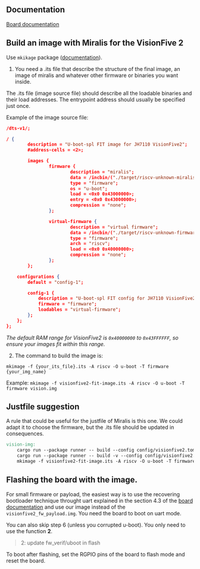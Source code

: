 
## Documentation

[Board documentation](https://doc-en.rvspace.org/VisionFive2/PDF/VisionFive2_QSG.pdf)

## Build an image with Miralis for the VisionFive 2

Use `mkikage` package ([documentation](https://linux.die.net/man/1/mkimage)).

1. You need a .its file that describe the structure of the final image, an image of miralis and whatever other firmware or binaries you want inside. 

The .its file (image source file) should describe all the loadable binaries and their load addresses. The entrypoint address should usually be specified just once.

Example of the image source file:
``` json
/dts-v1/;

/ {
        description = "U-boot-spl FIT image for JH7110 VisionFive2";
        #address-cells = <2>;

        images {
                firmware {
                        description = "miralis";
                        data = /incbin/("./target/riscv-unknown-miralis/debug/miralis.img");
                        type = "firmware";
                        os = "u-boot";
                        load = <0x0 0x43000000>;
                        entry = <0x0 0x43000000>;
                        compression = "none";
                };

                virtual-firmware {
                        description = "virtual firmware";
                        data = /incbin/("./target/riscv-unknown-firmware/debug/csr_write.img");
                        type = "firmware";
                        arch = "riscv";
                        load = <0x0 0x40000000>;
                        compression = "none";
                }; 
        };

    configurations {
        default = "config-1";

        config-1 {
            description = "U-boot-spl FIT config for JH7110 VisionFive2";
            firmware = "firmware";
            loadables = "virtual-firmware";
        };
    };
};
```

*The default RAM range for VisionFive2 is `0x40000000` to `0x43FFFFFF`, so ensure your images fit within this range.*

2. The command to build the image is: 

`mkimage -f {your_its_file}.its -A riscv -O u-boot -T firmware {your_img_name}`

Example: `mkimage -f visionfive2-fit-image.its -A riscv -O u-boot -T firmware vision.img`

## Justfile suggestion

A rule that could be useful for the justfile of Miralis is this one.
We could adapt it to choose the firmware, but the .its file should be updated in consequences.


``` makefile
vision-img:
	cargo run --package runner -- build --config config/visionfive2.toml
	cargo run --package runner -- build -v --config config/visionfive2.toml --firmware csr_write
	mkimage -f visionfive2-fit-image.its -A riscv -O u-boot -T firmware vision.img
```


## Flashing the board with the image.

For small firmware or payload, the easiest way is to use the recovering bootloader technique throught uart explained in the section 4.3 of the [board documentation]((https://doc-en.rvspace.org/VisionFive2/PDF/VisionFive2_QSG.pdf)) and use our image instead of the `visionfive2_fw_payload.img`. You need the board to boot on uart mode.

You can also skip step 6 (unless you corrupted u-boot). You only need to use the function **2**.
> 2: update fw_verif/uboot in flash

To boot after flashing, set the RGPIO pins of the board to flash mode and reset the board.


